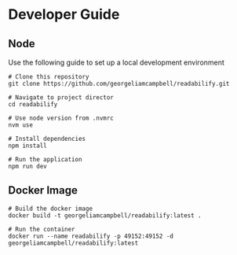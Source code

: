 # Developer Guide

## Node

Use the following guide to set up a local development environment

```
# Clone this repository
git clone https://github.com/georgeliamcampbell/readabilify.git

# Navigate to project director
cd readabilify

# Use node version from .nvmrc
nvm use

# Install dependencies
npm install

# Run the application
npm run dev
```

## Docker Image

```
# Build the docker image
docker build -t georgeliamcampbell/readabilify:latest .

# Run the container
docker run --name readabilify -p 49152:49152 -d georgeliamcampbell/readabilify:latest
```